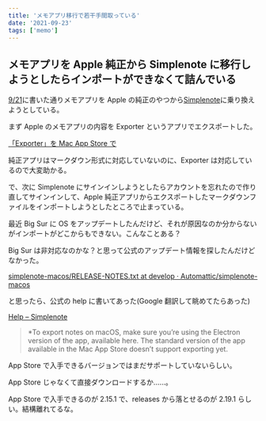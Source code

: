 ```yaml
---
title: 'メモアプリ移行で若干手間取っている'
date: '2021-09-23'
tags: ['memo']
---
```


## メモアプリを Apple 純正から Simplenote に移行しようとしたらインポートができなくて詰んでいる

[9/21](/posts/2021-09-21/)に書いた通りメモアプリを Apple の純正のやつから[Simplenote](https://simplenote.com/)に乗り換えようとしている。

まず Apple のメモアプリの内容を Exporter というアプリでエクスポートした。

[‎「Exporter」を Mac App Store で](https://apps.apple.com/jp/app/exporter/id1099120373?mt=12)

純正アプリはマークダウン形式に対応していないのに、Exporter は対応しているので大変助かる。

で、次に Simplenote にサインインしようとしたらアカウントを忘れたので作り直してサインインして、Apple 純正アプリからエクスポートしたマークダウンファイルをインポートしようとしたところで止まっている。

最近 Big Sur に OS をアップデートしたんだけど、それが原因なのか分からないがインポートがどこからもできない。こんなことある？

Big Sur は非対応なのかな？と思って公式のアップデート情報を探したんだけどなかった。

[simplenote\-macos/RELEASE\-NOTES\.txt at develop · Automattic/simplenote\-macos](https://github.com/Automattic/simplenote-macos/blob/develop/RELEASE-NOTES.txt)

と思ったら、公式の help に書いてあった(Google 翻訳して眺めてたらあった)

[Help – Simplenote](https://simplenote.com/help/#import)

> \*To export notes on macOS, make sure you’re using the Electron version of the app, available here. The standard version of the app available in the Mac App Store doesn’t support exporting yet.

App Store で入手できるバージョンではまだサポートしていないらしい。

App Store じゃなくて直接ダウンロードするか……。

App Store で入手できるのが 2.15.1 で、releases から落とせるのが 2.19.1 らしい。結構離れてるな。

